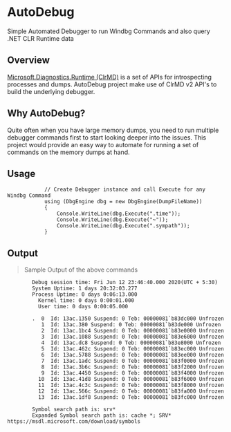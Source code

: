 # AutoDebug
Simple Automated Debugger to run Windbg Commands and also query .NET CLR Runtime data

## Overview
[Microsoft.Diagnostics.Runtime (ClrMD)](https://github.com/microsoft/clrmd) is a set of APIs for introspecting processes and dumps.
AutoDebug project make use of ClrMD v2 API's to build the underlying debugger.

## Why AutoDebug?
Quite often when you have large memory dumps, you need to run multiple debugger commands first to start looking deeper into the issues. This project would provide an easy way to automate for running a set of commands on the memory dumps at hand.

## Usage
```
            // Create Debugger instance and call Execute for any Windbg Command
            using (DbgEngine dbg = new DbgEngine(DumpFileName))
            {
                Console.WriteLine(dbg.Execute(".time"));
                Console.WriteLine(dbg.Execute("~"));
                Console.WriteLine(dbg.Execute(".sympath"));
            }
```

## Output
> Sample Output of the above commands

            Debug session time: Fri Jun 12 23:46:40.000 2020(UTC + 5:30)
            System Uptime: 1 days 20:32:03.277
            Process Uptime: 0 days 0:06:13.000
              Kernel time: 0 days 0:00:01.000
              User time: 0 days 0:00:05.000

            .  0  Id: 13ac.1350 Suspend: 0 Teb: 00000081`b83dc000 Unfrozen
               1  Id: 13ac.380 Suspend: 0 Teb: 00000081`b83de000 Unfrozen
               2  Id: 13ac.1bc4 Suspend: 0 Teb: 00000081`b83e0000 Unfrozen
               3  Id: 13ac.1088 Suspend: 0 Teb: 00000081`b83e6000 Unfrozen
               4  Id: 13ac.dc8 Suspend: 0 Teb: 00000081`b83e8000 Unfrozen
               5  Id: 13ac.462c Suspend: 0 Teb: 00000081`b83ec000 Unfrozen
               6  Id: 13ac.5788 Suspend: 0 Teb: 00000081`b83ee000 Unfrozen
               7  Id: 13ac.1adc Suspend: 0 Teb: 00000081`b83f0000 Unfrozen
               8  Id: 13ac.3b6c Suspend: 0 Teb: 00000081`b83f2000 Unfrozen
               9  Id: 13ac.4450 Suspend: 0 Teb: 00000081`b83f4000 Unfrozen
              10  Id: 13ac.41d8 Suspend: 0 Teb: 00000081`b83f6000 Unfrozen
              11  Id: 13ac.4c3c Suspend: 0 Teb: 00000081`b83f8000 Unfrozen
              12  Id: 13ac.566c Suspend: 0 Teb: 00000081`b83fa000 Unfrozen
              13  Id: 13ac.1df8 Suspend: 0 Teb: 00000081`b83fc000 Unfrozen

            Symbol search path is: srv*
            Expanded Symbol search path is: cache *; SRV* https://msdl.microsoft.com/download/symbols

